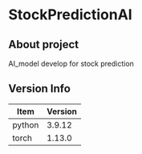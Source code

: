 # StockPredictionAI

## About project

AI_model develop for stock prediction

## Version Info

| **Item**   |**Version**|
|------------|-----------|
| python     | 3.9.12    |
| torch      | 1.13.0    |